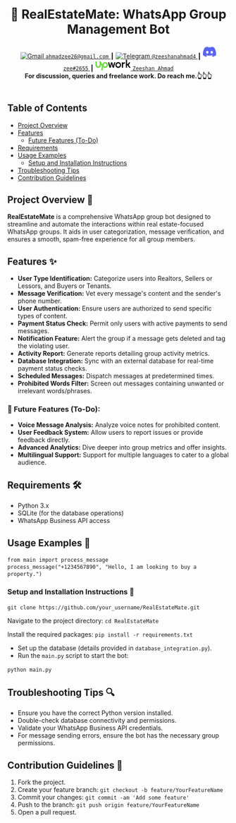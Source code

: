 <h1 align="center"> 🏡 RealEstateMate: WhatsApp Group Management Bot </h1>
<div align="center">
  <a href="mailto:ahmadzee26@gmail.com">
    <img alt="Gmail" width="30px" src="https://edent.github.io/SuperTinyIcons/images/svg/gmail.svg" />
    <code>ahmadzee26@gmail.com</code>
  </a>
  <span> ┃ </span>

  <a href="https://t.me/zeeshanahmad4">
    <img alt="Telegram" width="30px" src="https://edent.github.io/SuperTinyIcons/images/svg/telegram.svg" />
    <code>@zeeshanahmad4</code>
  </a>
  <span>┃</span>
  
  <a href="https://discord.com">
    <img alt="Discord" width="30px" src="https://github.com/Zeeshanahmad4/RealEstateMate-WhatsApp-Group-Management-Bot/blob/main/discord-icon-svgrepo-com.svg" />
    <code>zee#2655</code>
  </a>
  <span>┃</span>
  
  <a href="https://www.upwork.com/freelancers/zeeshanahmad291">
    <img alt="Upwork" width="80px" src="https://github.com/Zeeshanahmad4/Zeeshanahmad4/blob/main/upwork.svg" />
    <code>Zeeshan Ahmad</code>
  </a>
  
  <br />
  <strong>For discussion, queries and freelance work. Do reach me.👆👆👆</strong>
</div>


<br />

<!-- TABLE OF CONTENTS -->
## Table of Contents

- [Project Overview](#project-overview-)
- [Features](#features-)
  - [Future Features (To-Do)](#-future-features-to-do)
- [Requirements](#requirements-)
- [Usage Examples](#usage-examples-)
  - [Setup and Installation Instructions](#setup-and-installation-instructions-)
- [Troubleshooting Tips](#troubleshooting-tips-)
- [Contribution Guidelines](#contribution-guidelines-)

## Project Overview 📖

**RealEstateMate** is a comprehensive WhatsApp group bot designed to streamline and automate the interactions within real estate-focused WhatsApp groups. It aids in user categorization, message verification, and ensures a smooth, spam-free experience for all group members.

## Features ✨

- **User Type Identification:** Categorize users into Realtors, Sellers or Lessors, and Buyers or Tenants.
- **Message Verification:** Vet every message's content and the sender's phone number.
- **User Authentication:** Ensure users are authorized to send specific types of content.
- **Payment Status Check:** Permit only users with active payments to send messages.
- **Notification Feature:** Alert the group if a message gets deleted and tag the violating user.
- **Activity Report:** Generate reports detailing group activity metrics.
- **Database Integration:** Sync with an external database for real-time payment status checks.
- **Scheduled Messages:** Dispatch messages at predetermined times.
- **Prohibited Words Filter:** Screen out messages containing unwanted or irrelevant words/phrases.

### 🌟 Future Features (To-Do):

- **Voice Message Analysis:** Analyze voice notes for prohibited content.
- **User Feedback System:** Allow users to report issues or provide feedback directly.
- **Advanced Analytics:** Dive deeper into group metrics and offer insights.
- **Multilingual Support:** Support for multiple languages to cater to a global audience.

## Requirements 🛠️

- Python 3.x
- SQLite (for the database operations)
- WhatsApp Business API access


## Usage Examples 📝
```# Example of processing a new message
from main import process_message
process_message("+1234567890", "Hello, I am looking to buy a property.")
```

### Setup and Installation Instructions 🚀

```git clone https://github.com/your_username/RealEstateMate.git```


Navigate to the project directory:
```cd RealEstateMate```

Install the required packages:
```pip install -r requirements.txt```

- Set up the database (details provided in `database_integration.py`).
- Run the `main.py` script to start the bot:

```python main.py```


## Troubleshooting Tips 🔍

- Ensure you have the correct Python version installed.
- Double-check database connectivity and permissions.
- Validate your WhatsApp Business API credentials.
- For message sending errors, ensure the bot has the necessary group permissions.


## Contribution Guidelines 🤝

1. Fork the project.
2. Create your feature branch: `git checkout -b feature/YourFeatureName`
3. Commit your changes: `git commit -am 'Add some feature'`
4. Push to the branch: `git push origin feature/YourFeatureName`
5. Open a pull request.


